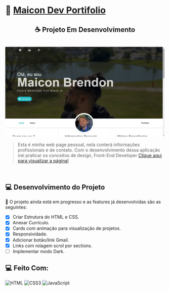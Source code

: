 # 🚀 [Maicon Dev Portifolio](https://maiconbre.github.io/Portifolio)


<h2 align="center">☕ Projeto Em Desenvolvimento</h2>

<br />

<img src="assets\imgs\portifolio.jpg" alt="Página Inicial da Aplicação Web" />

> Esta é minha web page pessoal, nela conterá informações profissionais e de contato. Com o desenvolvimento dessa aplicação irei praticar os conceitos de design, Front-End Developer [Clique aqui para visualizar a página!](https://pumbadev.com)

<br />

## 💻 Desenvolvimento do Projeto

🚧 O projeto ainda está em progresso e as features já desenvolvidas são as seguintes:

- [x] Criar Estrutura do HTML e CSS.
- [x] Anexar Currículo.
- [x] Cards com animação para visualização de projetos.
- [x] Responsividade.
- [x] Adicionar botão/link Gmail.
- [x] Links com rolagem scrol por sections.
- [ ] Implementar modo Dark.

## 💻 Feito Com:
![HTML](https://img.shields.io/badge/HTML5-E34F26?style=for-the-badge&logo=html5&logoColor=white)
![CSS3](https://img.shields.io/badge/CSS3-1572B6?style=for-the-badge&logo=css3&logoColor=white)
![JavaScript](https://img.shields.io/badge/JavaScript-F7DF1E?style=for-the-badge&logo=javascript&logoColor=black)




